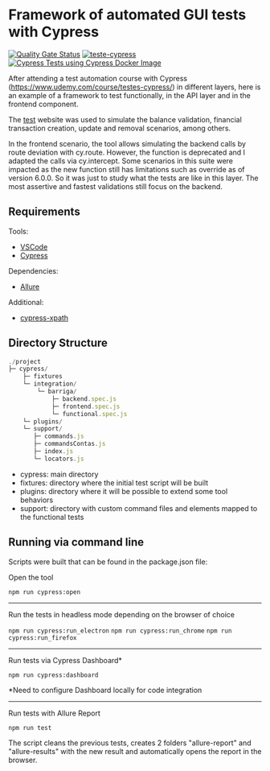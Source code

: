 # Framework of automated GUI tests with Cypress

[![Quality Gate Status](https://sonarcloud.io/api/project_badges/measure?project=rafaabc_teste-cypress&metric=alert_status)](https://sonarcloud.io/dashboard?id=rafaabc_teste-cypress) [![teste-cypress](https://img.shields.io/endpoint?url=https://dashboard.cypress.io/badge/detailed/xxemvr&style=flat&logo=cypress)](https://dashboard.cypress.io/projects/xxemvr/runs) [![Cypress Tests using Cypress Docker Image](https://github.com/rafaabc/teste-cypress/actions/workflows/main.yml/badge.svg?branch=main)](https://github.com/rafaabc/teste-cypress/actions/workflows/main.yml)

After attending a test automation course with Cypress (https://www.udemy.com/course/testes-cypress/) in different layers, here is an example of a framework to test functionally, in the API layer and in the frontend component.

The [test](https://barrigareact.wcaquino.me/login) website was used to simulate the balance validation, financial transaction creation, update and removal scenarios, among others.

In the frontend scenario, the tool allows simulating the backend calls by route deviation with cy.route. However, the function is deprecated and I adapted the calls via cy.intercept. Some scenarios in this suite were impacted as the new function still has limitations such as override as of version 6.0.0. So it was just to study what the tests are like in this layer. The most assertive and fastest validations still focus on the backend.


## Requirements

Tools:

- [VSCode](https://code.visualstudio.com/Download)
- [Cypress](https://www.cypress.io/)

Dependencies:

- [Allure](https://www.npmjs.com/package/@shelex/cypress-allure-plugin)

Additional:

- [cypress-xpath](https://github.com/cypress-io/cypress-xpath)

## Directory Structure

```js
./project
├─ cypress/
    ├─ fixtures
    └─ integration/
        └─ barriga/
            ├─ backend.spec.js
            ├─ frontend.spec.js
            └─ functional.spec.js
    └─ plugins/
    └─ support/
       ├─ commands.js
       ├─ commandsContas.js
       ├─ index.js
       └─ locators.js
```

- cypress: main directory
- fixtures: directory where the initial test script will be built
- plugins: directory where it will be possible to extend some tool behaviors
- support: directory with custom command files and elements mapped to the functional tests


## Running via command line

Scripts were built that can be found in the package.json file:

Open the tool

`npm run cypress:open`

---

Run the tests in headless mode depending on the browser of choice
 </p>

`npm run cypress:run_electron`
`npm run cypress:run_chrome`
`npm run cypress:run_firefox`

---

Run tests via Cypress Dashboard\*</p>

`npm run cypress:dashboard`

\*Need to configure Dashboard locally for code integration


---

Run tests with Allure Report </p>

`npm run test`

The script cleans the previous tests, creates 2 folders "allure-report" and "allure-results"
with the new result and automatically opens the report in the browser.

